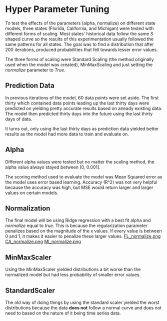 # Hyper Parameter Tuning
To test the effects of the parameters (alpha, normalize) on different state models, three states (Florida, California, and Michigan) were tested with different forms of scaling. Most states' historical data follow the same *S* shaped curve so the results of this experimentation usually followed the same patterns for all states. The goal was to find a distribution that after 200 iterations, produced probabilities that fell towards lesser error values.

The three forms of scaling were Standard Scaling (the method originally used when the model was created), MinMaxScaling and just setting the *normalize* parameter to *True*. 

## Prediction Data
In previous iterations of the model, 60 data points were set aside. The first thirty which contained data points leading up the last thirty days were predicted on yielding pretty accurate results based on already existing data. The model then predicted thirty days into the future using the last thirty days of data. 

It turns out, only using the last thirty days as prediction data yielded better results as the model had more data to train and evaluate on. 

## Alpha
Different alpha values were tested but no matter the scaling method, the alpha value always stayed between (0, 0.001]. 

The scoring method used to evaluate the model was Mean Squared error as the model uses error based learning. Accuracy (R^2) was not very helpful because the accuracy was high, but MSE would return larger and larger values on certain models.

## Normalization
The final model will be using Ridge regression with a best fit alpha and *normalize* equal to *true*. This is because the regularization parameter penalizes based on the magnitude of the x values. If every value is between 0 and 1, it makes it easier to penalize these larger values. 
[FL_normalize.png](https://github.com/goodmancode/myCovidTracker/blob/main/backend/distributions/FL_normalize.png) [CA_normalize.png](https://github.com/goodmancode/myCovidTracker/blob/main/backend/distributions/CA_normalize.png)  [MI_normalize.png](https://github.com/goodmancode/myCovidTracker/blob/main/backend/distributions/MI_normalize.png)

## MinMaxScaler
Using the MinMaxScaler yielded distributions a bit worse than the normalized model but had less probability of smaller error values.

## StandardScaler
The old way of doing things by using the standard scaler yielded the worst distributions because the data **does not** follow a normal curve and does not need to based on the nature of it being time series data. 
